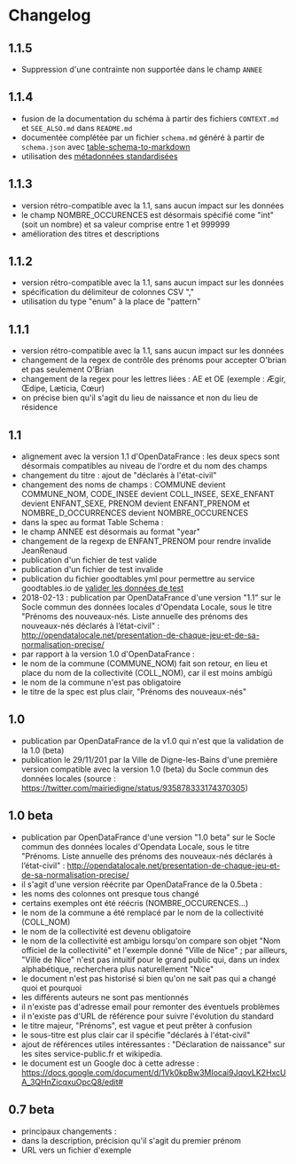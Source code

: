 <MenuSchema />

# Changelog

## 1.1.5

* Suppression d'une contrainte non supportée dans le champ `ANNEE`

## 1.1.4

* fusion de la documentation du schéma à partir des fichiers `CONTEXT.md` et `SEE_ALSO.md` dans `README.md`
* documentée complétée par un fichier `schema.md` généré à partir de `schema.json` avec [table-schema-to-markdown](https://framagit.org/opendataschema/table-schema-to-markdown)
* utilisation des [métadonnées standardisées](https://github.com/frictionlessdata/specs/blob/master/specs/patterns.md#table-schema-metadata-properties)

## 1.1.3

* version rétro-compatible avec la 1.1, sans aucun impact sur les données
* le champ NOMBRE_OCCURENCES est désormais spécifié come "int" (soit un nombre) et sa valeur comprise entre 1 et 999999
* amélioration des titres et descriptions

## 1.1.2

* version rétro-compatible avec la 1.1, sans aucun impact sur les données
* spécification du délimiteur de colonnes CSV ","
* utilisation du type "enum" à la place de "pattern"

## 1.1.1

* version rétro-compatible avec la 1.1, sans aucun impact sur les données
* changement de la regex de contrôle des prénoms pour accepter O'brian et pas seulement O'Brian
* changement de la regex pour les lettres liées : AE et OE (exemple : Ægir, Œdipe, Læticia, Cœur)
* on précise bien qu'il s'agit du lieu de naissance et non du lieu de résidence

## 1.1

* alignement avec la version 1.1 d'OpenDataFrance : les deux specs sont désormais compatibles au niveau de l'ordre et du nom des champs
 * changement du titre : ajout de "déclarés à l'état-civil"
 * changement des noms de champs : COMMUNE devient COMMUNE_NOM, CODE_INSEE devient COLL_INSEE, SEXE_ENFANT devient ENFANT_SEXE, PRENOM devient ENFANT_PRENOM et NOMBRE_D_OCCURRENCES devient NOMBRE_OCCURENCES
* dans la spec au format Table Schema :
 * le champ ANNEE est désormais au format "year"
 * changement de la regexp de ENFANT_PRENOM pour rendre invalide JeanRenaud
* publication d'un fichier de test valide
* publication d'un fichier de test invalide
* publication du fichier goodtables.yml pour permettre au service goodtables.io de [valider les données de test](https://goodtables.io/github/CharlesNepote/liste-prenoms-nouveaux-nes)
* 2018-02-13 : publication par OpenDataFrance d'une version "1.1" sur le Socle commun des données locales d'Opendata Locale, sous le titre "Prénoms des nouveaux-nés. Liste annuelle des prénoms des nouveaux-nés déclarés à l’état-civil" : http://opendatalocale.net/presentation-de-chaque-jeu-et-de-sa-normalisation-precise/
* par rapport à la version 1.0 d'OpenDataFrance :
 * le nom de la commune (COMMUNE_NOM) fait son retour, en lieu et place du nom de la collectivité (COLL_NOM), car il est moins ambigü
 * le nom de la commune n'est pas obligatoire
 * le titre de la spec est plus clair, "Prénoms des nouveaux-nés"

## 1.0

* publication par OpenDataFrance de la v1.0 qui n'est que la validation de la 1.0 (beta)
* publication le 29/11/201 par la Ville de Digne-les-Bains d'une première version compatible avec la version 1.0 (beta) du Socle commun des données locales (source : https://twitter.com/mairiedigne/status/935878333174370305)

## 1.0 beta

* publication par OpenDataFrance d'une version "1.0 beta" sur le Socle commun des données locales d'Opendata Locale, sous le titre "Prénoms. Liste annuelle des prénoms des nouveaux-nés déclarés à l’état-civil" : http://opendatalocale.net/presentation-de-chaque-jeu-et-de-sa-normalisation-precise/
* il s'agit d'une version réécrite par OpenDataFrance de la 0.5beta :
 * les noms des colonnes ont presque tous changé
 * certains exemples ont été réécris (NOMBRE_OCCURENCES...)
 * le nom de la commune a été remplacé par le nom de la collectivité (COLL_NOM)
 * le nom de la collectivité est devenu obligatoire
 * le nom de la collectivité est ambigu lorsqu'on compare son objet "Nom officiel de la collectivité" et l'exemple donné "Ville de Nice" ; par ailleurs, "Ville de Nice" n'est pas intuitif pour le grand public qui, dans un index alphabétique, recherchera plus naturellement "Nice"
 * le document n'est pas historisé si bien qu'on ne sait pas qui a changé quoi et pourquoi
 * les différents auteurs ne sont pas mentionnés
 * il n'existe pas d'adresse email pour remonter des éventuels problèmes
 * il n'existe pas d'URL de référence pour suivre l'évolution du standard
 * le titre majeur, "Prénoms", est vague et peut prêter à confusion
 * le sous-titre est plus clair car il spécifie "déclarés à l'état-civil"
 * ajout de références utiles intéressantes : "Déclaration de naissance" sur les sites service-public.fr et wikipedia.
* le document est un Google doc à cette adresse : https://docs.google.com/document/d/1Vk0kpBw3MIocai9JqovLK2HxcUA_3QHnZicqxuOpcQ8/edit#

## 0.7 beta

* principaux changements :
 * dans la description, précision qu'il s'agit du premier prénom
 * URL vers un fichier d'exemple
